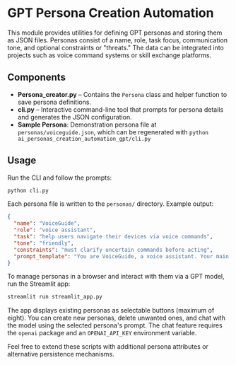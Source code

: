 # GPT Persona Creation Automation

This module provides utilities for defining GPT personas and storing them as
JSON files. Personas consist of a name, role, task focus, communication tone,
and optional constraints or "threats." The data can be integrated into
projects such as voice command systems or skill exchange platforms.

## Components

- **Persona_creator.py** – Contains the `Persona` class and helper function to
  save persona definitions.
- **cli.py** – Interactive command-line tool that prompts for persona details and
  generates the JSON configuration.
- **Sample Persona**: Demonstration persona file at `personas/voiceguide.json`, which can be regenerated with `python ai_personas_creation_automation_gpt/cli.py`
## Usage

Run the CLI and follow the prompts:

```bash
python cli.py
```

Each persona file is written to the `personas/` directory. Example output:

```json
{
  "name": "VoiceGuide",
  "role": "voice assistant",
  "task": "help users navigate their devices via voice commands",
  "tone": "friendly",
  "constraints": "must clarify uncertain commands before acting",
  "prompt_template": "You are VoiceGuide, a voice assistant. Your main task: help users navigate their devices via voice commands. Communicate in a friendly style. Consider the following constraints or threats: must clarify uncertain commands before acting."
}
```

To manage personas in a browser and interact with them via a GPT model, run the Streamlit app:

```bash
streamlit run streamlit_app.py
```

The app displays existing personas as selectable buttons (maximum of eight).
You can create new personas, delete unwanted ones, and chat with the model using the selected persona's prompt.
The chat feature requires the `openai` package and an `OPENAI_API_KEY` environment variable.

Feel free to extend these scripts with additional persona attributes or
alternative persistence mechanisms.
